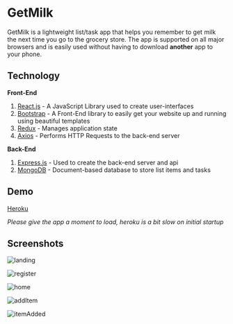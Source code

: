 # GetMilk
GetMilk is a lightweight list/task app that helps you remember to get milk the next time you go to the grocery store. The app is supported on all major browsers and is easily used without having to download **another** app to your phone.

## Technology
**Front-End**

1. [React.js](https://reactjs.org/) - A JavaScript Library used to create user-interfaces
2. [Bootstrap](https://getbootstrap.com/) - A Front-End library to easily get your website up and running using beautiful templates
3. [Redux](https://redux.js.org/) - Manages application state
4. [Axios](https://github.com/axios/axios) - Performs HTTP Requests to the back-end server
    
**Back-End**

1. [Express.js](https://expressjs.com/) - Used to create the back-end server and api
2. [MongoDB](https://www.mongodb.com/) - Document-based database to store list items and tasks
    
## Demo
[Heroku](https://frozen-stream-30142.herokuapp.com/)

*Please give the app a moment to load, heroku is a bit slow on initial startup*

## Screenshots
![landing](https://user-images.githubusercontent.com/25943488/86978601-21568580-c134-11ea-885d-79c80a305240.png)

![register](https://user-images.githubusercontent.com/25943488/86978608-2287b280-c134-11ea-8f8b-5913bbc32167.png)

![home](https://user-images.githubusercontent.com/25943488/86978607-2287b280-c134-11ea-8acb-31cc2c7fee7d.png)

![addItem](https://user-images.githubusercontent.com/25943488/86978606-21ef1c00-c134-11ea-97a7-ae5f9390052b.png)

![itemAdded](https://user-images.githubusercontent.com/25943488/86978603-21ef1c00-c134-11ea-9999-48b87f4e098c.png)
